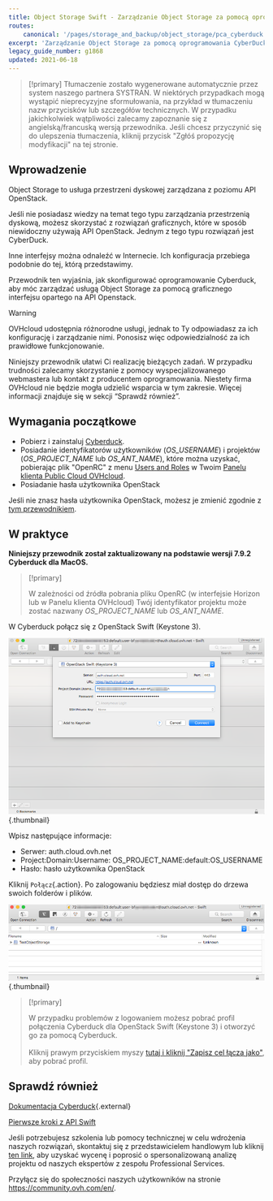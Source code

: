 ```yaml
---
title: Object Storage Swift - Zarządzanie Object Storage za pomocą oprogramowania CyberDuck
routes:
    canonical: '/pages/storage_and_backup/object_storage/pca_cyberduck'
excerpt: 'Zarządzanie Object Storage za pomocą oprogramowania CyberDuck'
legacy_guide_number: g1868
updated: 2021-06-18
---
```


> [!primary]
> Tłumaczenie zostało wygenerowane automatycznie przez system naszego partnera SYSTRAN. W niektórych przypadkach mogą wystąpić nieprecyzyjne sformułowania, na przykład w tłumaczeniu nazw przycisków lub szczegółów technicznych. W przypadku jakichkolwiek wątpliwości zalecamy zapoznanie się z angielską/francuską wersją przewodnika. Jeśli chcesz przyczynić się do ulepszenia tłumaczenia, kliknij przycisk "Zgłóś propozycję modyfikacji" na tej stronie.
>


## Wprowadzenie

Object Storage to usługa przestrzeni dyskowej zarządzana z poziomu API OpenStack.

Jeśli nie posiadasz wiedzy na temat tego typu zarządzania przestrzenią dyskową, możesz skorzystać z rozwiązań graficznych, które w sposób niewidoczny używają API OpenStack.
Jednym z tego typu rozwiązań jest CyberDuck.

Inne interfejsy można odnaleźć w Internecie. Ich konfiguracja przebiega podobnie do tej, którą przedstawimy.

Przewodnik ten wyjaśnia, jak skonfigurować oprogramowanie Cyberduck, aby móc zarządzać usługą Object Storage za pomocą graficznego interfejsu opartego na API Openstack.

> [!warning]
>
> OVHcloud udostępnia różnorodne usługi, jednak to Ty odpowiadasz za ich konfigurację i zarządzanie nimi. Ponosisz więc odpowiedzialność za ich prawidłowe funkcjonowanie.
>
> Niniejszy przewodnik ułatwi Ci realizację bieżących zadań. W przypadku trudności zalecamy skorzystanie z pomocy wyspecjalizowanego webmastera lub kontakt z producentem oprogramowania. Niestety firma OVHcloud nie będzie mogła udzielić wsparcia w tym zakresie. Więcej informacji znajduje się w sekcji “Sprawdź również”.
>

## Wymagania początkowe

- Pobierz i zainstaluj [Cyberduck](https://cyberduck.io/).
- Posiadanie identyfikatorów użytkowników (*OS_USERNAME*) i projektów (*OS_PROJECT_NAME* lub *OS_ANT_NAME*), które można uzyskać, pobierając plik "OpenRC" z menu [Users and Roles](/pages/public_cloud/compute/loading_openstack_environment_variables#etap-1-zgromadzenie-zmiennych) w Twoim [Panelu klienta Public Cloud OVHcloud](https://www.ovh.com/auth/?action=gotomanager&from=https://www.ovh.pl/&ovhSubsidiary=pl).
- Posiadanie hasła użytkownika OpenStack

Jeśli nie znasz hasła użytkownika OpenStack, możesz je zmienić zgodnie z [tym przewodnikiem](/pages/public_cloud/compute/change_openstack_user_password_in_horizon).

## W praktyce

**Niniejszy przewodnik został zaktualizowany na podstawie wersji 7.9.2 Cyberduck dla MacOS.**

> [!primary]
>
> W zależności od źródła pobrania pliku OpenRC (w interfejsie Horizon lub w Panelu klienta OVHcloud) Twój identyfikator projektu może zostać nazwany *OS_PROJECT_NAME* lub *OS_ANT_NAME*.
>

W Cyberduck połącz się z OpenStack Swift (Keystone 3).

![pca-cyberduck](images/login.png){.thumbnail}

Wpisz następujące informacje:

- Serwer: auth.cloud.ovh.net
- Project:Domain:Username: OS_PROJECT_NAME:default:OS_USERNAME
- Hasło: hasło użytkownika OpenStack

Kliknij `Połącz`{.action}. Po zalogowaniu będziesz miał dostęp do drzewa swoich folderów i plików.

![pca-cyberduck](images/successful-login.png){.thumbnail}

> [!primary]
>
> W przypadku problemów z logowaniem możesz pobrać profil połączenia Cyberduck dla OpenStack Swift (Keystone 3) i otworzyć go za pomocą Cyberduck.
> <br><br>Kliknij prawym przyciskiem myszy <a href="https://trac.cyberduck.io/browser/shelves/02.2020/profiles/default/Openstack%20Swift%20(Keystone%203).cyberduckprofile?rev=48724&order=name" download>tutaj i kliknij "Zapisz cel łącza jako"</a>, aby pobrać profil.
>

## Sprawdź również

[Dokumentacja Cyberduck](https://trac.cyberduck.io/wiki/help/en){.external}

[Pierwsze kroki z API Swift](/pages/storage_and_backup/object_storage/pcs_getting_started_with_the_swift_api)

Jeśli potrzebujesz szkolenia lub pomocy technicznej w celu wdrożenia naszych rozwiązań, skontaktuj się z przedstawicielem handlowym lub kliknij [ten link](https://www.ovhcloud.com/pl/professional-services/), aby uzyskać wycenę i poprosić o spersonalizowaną analizę projektu od naszych ekspertów z zespołu Professional Services.

Przyłącz się do społeczności naszych użytkowników na stronie <https://community.ovh.com/en/>.
